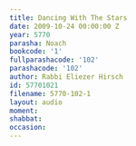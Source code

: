 ```yaml
---
title: Dancing With The Stars
date: 2009-10-24 00:00:00 Z
year: 5770
parasha: Noach
bookcode: '1'
fullparashacode: '102'
parashacode: '102'
author: Rabbi Eliezer Hirsch
id: 57701021
filename: 5770-102-1
layout: audio
moment: 
shabbat: 
occasion: 
---
```


